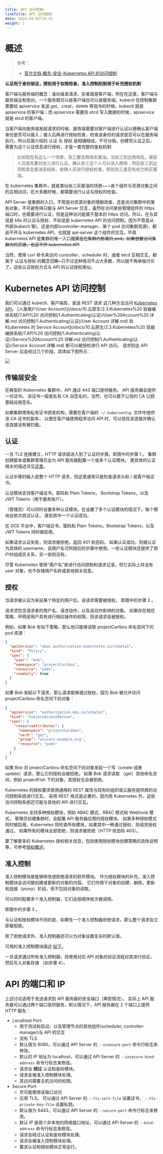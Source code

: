 ```yaml
---
title: API 访问控制
linkTitle: API 访问控制
date: 2024-04-02T10:41
weight: 1
---
```


# 概述

> 参考：
>
> - [官方文档,概念-安全-Kubernetes API 的访问控制](https://kubernetes.io/docs/concepts/security/controlling-access/)

**认证用于身份验证，授权用于权限检查，准入控制机制用于补充授权机制**

客户端与服务端的概念：谁向谁发请求，前者就是客户端，所在在这里，客户端与服务端没有绝对。一个服务既可以是客户端也可以是服务端，kubectl 在控制集群需要给 apiservice 发送 get，creat，delete 等指令的时候，kubectl 就是 apiservice 的客户端；而 apiservice 需要往 etcd 写入数据的时候，apiservice 就是 etcd 的客户端。

当客户端向服务端发起请求的时候，服务端需要对客户端进行认证以便确认客户端身份是否可以接入；接入后再进行授权检查，检查该身份的请求是否可以在服务端执行。所以后面介绍的 认证 与 授权 是相辅相成，不可分隔，创建完认证之后，需要为这个认证信息进行授权，才是一套完整的鉴权机制

> 比如现在有这么一个场景，张三要去商场买酱油。当张三到达商场后，保安人员首先要对张三进行认证，确认张三这个人可以进入商场；然后张三到达货柜拿走酱油去结账，收银人员进行授权检查，核验张三是否有权力购买酱油。

在 kubernetes 集群中，就是类似张三买酱油的场景~~~各个组件与资源对象之间的互相访问，在大多数时候，都需要进行认证与授权的检查。

API Server 是集群的入口，不管是对资源对象的增删改查，还是访问集群中的某些对象，不可避免得只能与 API Server 交互，虽然在访问某些管理组件的 https 端口时，也需要进行认证，但是这种访问是属于基本的 https 访问。所以，在与其说是 k8s 的认证与授权，不如说是 kubernetes API 的访问控制。因为不管是从外部(kubeclt 等)、还是内部(controller-manager、某个 pod 访问集群资源)，都逃不开与 kubernetes API，也就是 api-server 这个组件的交互。毕竟 kubernetes API 是集群的唯一入口~~就算是在集群内部署的 pod，如果想要访问集群内的资源，也逃不开 kubernetes API~~

当然，使用 curl 命令来访问 controller、scheduler 时、或者 etcd 互相交互，都属于 认证与授权 的概念范畴~只不过这种情况不占大多数，所以就不再单独讨论了。这些认证授权方式与 API 的认证授权类似。

# Kubernetes API 访问控制

我们可以通过 kubectl、客户端库、发送 REST 请求 这几种方法访问 [Kubernetes API](https://kubernetes.io/docs/concepts/overview/kubernetes-api/)。 [人类用户(User Account)](/docs/10.云原生/2.3.Kubernetes%20 容器编排系统/7.API%20 访问控制/1.Authenticating(认证)/User%20Account%20 详解.md 访问控制/1.Authenticating(认证)/User Account 详解.md) 和 K[ubernetes 的 Service Account](/docs/10.云原生/2.3.Kubernetes%20 容器编排系统/7.API%20 访问控制/1.Authenticating(认证)/Service%20Account%20 详解.md 访问控制/1.Authenticating(认证)/Service Account 详解.md) 都可以被授权进行 API 访问。 请求到达 API Server 后会经过几个阶段，具体如下图所示：

![](https://notes-learning.oss-cn-beijing.aliyuncs.com/cvkvyz/1616118854890-e2e31942-d6ea-40a7-83d8-816abb4c136a.jpeg)

## 传输层安全

在典型的 Kubernetes 集群中，API 通过 443 端口提供服务。 API 服务器会提供一份证书。 该证书一般是私有 CA 自签名的，当然，也可以基于公信的 CA 公钥基础设施签名。

如果集群使用私有证书颁发机构，需要在客户端的  `~/.kube/config`  文件中提供该 CA 证书的副本， 以便在客户端使用程序访问 API 时，可以信任该连接并确认该连接没有被拦截。

## 认证

一旦 TLS 连接建立，HTTP 请求就进入到了认证的步骤。即图中的步骤 1 。 集群创建脚本或集群管理员会为 API 服务器配置一个或多个认证模块。 更具体的认证相关的描述详见[这里](https://kubernetes.io/docs/admin/authentication/)。

认证步骤的输入是整个 HTTP 请求，但这里通常只是检查请求头和 / 或客户端证书。

认证模块支持客户端证书，密码和 Plain Tokens， Bootstrap Tokens，以及 JWT Tokens（用于服务账户）。

（管理员）可以同时设置多种认证模块，在设置了多个认证模块的情况下，每个模块会依次尝试认证， 直到其中一个认证成功。

在 GCE 平台中，客户端证书，密码和 Plain Tokens，Bootstrap Tokens，以及 JWT Tokens 同时被启用。

如果请求认证失败，则请求被拒绝，返回 401 状态码。 如果认证成功，则被认证为具体的 username，该用户名可供随后的步骤中使用。一些认证模块还提供了用户的组成员关系，另一些则没有。

尽管 Kubernetes 使用“用户名”来进行访问控制和请求记录，但它实际上并没有 user 对象，也不存储用户名称或其他相关信息。

## 授权

当请求被认证为来自某个特定的用户后，该请求需要被授权。 即图中的步骤 2 。

请求须包含请求者的用户名，请求动作，以及该动作影响的对象。 如果存在相应策略，声明该用户具有进行相应操作的权限，则该请求会被授权。

例如，如果 Bob 有如下策略，那么他只能够读取 projectCaribou 命名空间下的 pod 资源：

```json
{
  "apiVersion": "abac.authorization.kubernetes.io/v1beta1",
  "kind": "Policy",
  "spec": {
    "user": "bob",
    "namespace": "projectCaribou",
    "resource": "pods",
    "readonly": true
  }
}
```

如果 Bob 发起以下请求，那么请求能够通过授权，因为 Bob 被允许访问 projectCaribou 命名空间下的对象：

```json
{
  "apiVersion": "authorization.k8s.io/v1beta1",
  "kind": "SubjectAccessReview",
  "spec": {
    "resourceAttributes": {
      "namespace": "projectCaribou",
      "verb": "get",
      "group": "unicorn.example.org",
      "resource": "pods"
    }
  }
}
```

如果 Bob 对 projectCaribou 命名空间下的对象发起一个写（create 或者 update）请求，那么它的授权会被拒绝。 如果 Bob 请求读取 （get）其他命名空间，例如 projectFish 下的对象，其授权也会被拒绝。

Kubernetes 的授权要求使用通用的 REST 属性与现有的组织或云服务提供商的访问控制系统进行交互。 采用 REST 格式是必要的，因为除 Kubernetes 外，这些访问控制系统还可能与其他的 API 进行交互。

Kubernetes 支持多种授权模块，例如 ABAC 模式，RBAC 模式和 Webhook 模式。 管理员创建集群时，会配置 API 服务器应用的授权模块。 如果多种授权模式同时被启用，Kubernetes 将检查所有模块，如果其中一种通过授权，则请求授权通过。 如果所有的模块全部拒绝，则请求被拒绝（HTTP 状态码 403）。

要了解更多的 Kubernetes 授权相关信息，包括使用授权模块创建策略的具体说明等，可参考[授权概述](https://kubernetes.io/docs/admin/authorization)。

## 准入控制

准入控制模块是能够修改或拒绝请求的软件模块。 作为授权模块的补充，准入控制模块会访问被创建或更新的对象的内容。 它们作用于对象的创建，删除，更新和连接（proxy）阶段，但不包括对象的读取。

可以同时配置多个准入控制器，它们会按顺序依次被调用。

即图中的步骤 3 。

与认证和授权模块不同的是，如果任一个准入控制器拒绝请求，那么整个请求会立即被拒绝。

除了拒绝请求外，准入控制器还可以为对象设置复杂的默认值。

可用的准入控制模块描述 [如下](https://kubernetes.io/docs/admin/admission-controllers/)。

一旦请求通过所有准入控制器，将使用对应 API 对象的验证流程对其进行验证，然后写入对象存储 （如步骤 4）。

# API 的端口和 IP

上述讨论适用于发送请求到 API 服务器的安全端口（典型情况）。
实际上 API 服务器可以通过两个端口提供服务，默认情况下，API 服务器在 2 个端口上提供 HTTP 服务：

- Localhost Port:
  - 用于测试和启动，以及管理节点的其他组件(scheduler, controller-manager)与 API 的交互
  - 没有 TLS
  - 默认值为 8080，可以通过 API Server 的 `--insecure-port` 命令行标志来修改。
  - 默认的 IP 地址为 localhost，可以通过 API Server 的 `--insecure-bind-address` 命令行标志来修改。
  - 请求会 **绕过** 认证和鉴权模块。
  - 请求会被准入控制模块处理。
  - 其访问需要主机访问的权限。
- Secure Port:
  - 尽可能使用该端口访问
  - 应用 TLS。 可以通过 API Server 的 `--tls-cert-file` 设置证书， `--tls-private-key-file` 设置私钥。
  - 默认值为 6443，可以通过 API Server 的 `--secure-port` 命令行标志来修改。
  - 默认 IP 是首个非本地的网络接口地址，可以通过 API Server 的 `--bind-address` 命令行标志来修改。
  - 请求会经过认证和鉴权模块处理。
  - 请求会被准入控制模块处理。
  - 要求认证和授权模块正常运行。
